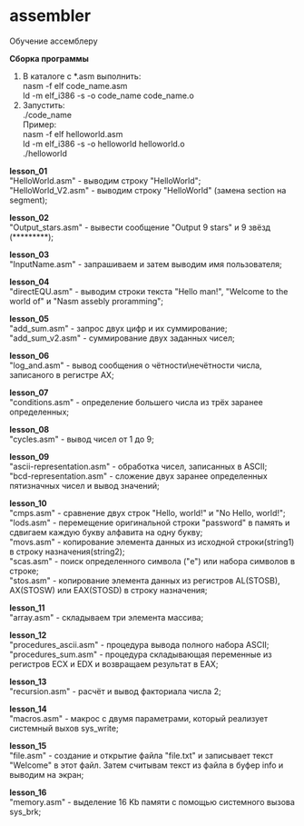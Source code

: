 # assembler
Обучение ассемблеру

<b>Сборка программы</b><br>
1. В каталоге с *.asm выполнить:<br>
  nasm -f elf code_name.asm <br>
  ld -m elf_i386 -s -o code_name code_name.o <br>
2. Запустить: <br>
./code_name <br>
Пример:<br>
nasm -f elf helloworld.asm <br>
ld -m elf_i386 -s -o helloworld helloworld.o <br>
./helloworld <br>

<b>lesson_01</b><br>
"HelloWorld.asm" - выводим строку "HelloWorld";<br>
"HelloWorld_V2.asm" - выводим строку "HelloWorld" (замена section на segment);<br>

<b>lesson_02</b><br>
"Output_stars.asm" - вывести сообщение "Output 9 stars" и 9 звёзд (*********);<br>

<b>lesson_03</b><br>
"InputName.asm" - запрашиваем и затем выводим имя пользователя;<br>

<b>lesson_04</b><br>
"directEQU.asm" - выводим строки текста "Hello man!", "Welcome to the world of" и "Nasm assebly proramming";<br>

<b>lesson_05</b><br>
"add_sum.asm" - запрос двух цифр и их суммирование;<br>
"add_sum_v2.asm" - суммирование двух заданных чисел;<br>

<b>lesson_06</b><br>
"log_and.asm" - вывод сообщения о чётности\нечётности числа, записаного в регистре AX;<br>

<b>lesson_07</b><br>
"conditions.asm" - определение большего числа из трёх заранее определенных;<br>

<b>lesson_08</b><br>
"cycles.asm" - вывод чисел от 1 до 9;<br>

<b>lesson_09</b><br>
"ascii-representation.asm" - обработка чисел, записанных в ASCII;<br>
"bcd-representation.asm" - сложение двух заранее определенных пятизначных чисел и вывод значений;

<b>lesson_10</b><br>
"cmps.asm" - сравнение двух строк "Hello, world!" и "No Hello, world!";<br>
"lods.asm" - перемещение оригинальной строки "password" в память и сдвигаем каждую букву алфавита на одну букву;<br>
"movs.asm" - копирование элемента данных из исходной строки(string1) в строку назначения(string2);<br>
"scas.asm" - поиск определенного символа ("e") или набора символов в строке;<br>
"stos.asm" - копирование элемента данных из регистров AL(STOSB), AX(STOSW) или EAX(STOSD) в строку назначения;<br>

<b>lesson_11</b><br>
"array.asm" - складываем три элемента массива;<br>

<b>lesson_12</b><br>
"procedures_ascii.asm" - процедура вывода полного набора ASCII;<br>
"procedures_sum.asm" - процедура складывающая переменные из регистров ECX и EDX и возвращаем результат в EAX;<br>

<b>lesson_13</b><br>
"recursion.asm" - расчёт и вывод факториала числа 2;<br>

<b>lesson_14</b><br>
"macros.asm" - макрос с двумя параметрами, который реализует системный выхов sys_write;<br>

<b>lesson_15</b><br>
"file.asm" - создание и открытие файла "file.txt" и записывает текст "Welcome" в этот файл. Затем считывам текст из файла в буфер info и выводим на экран;<br>

<b>lesson_16</b><br>
"memory.asm" - выделение 16 Kb памяти с помощью системного вызова sys_brk;<br>
